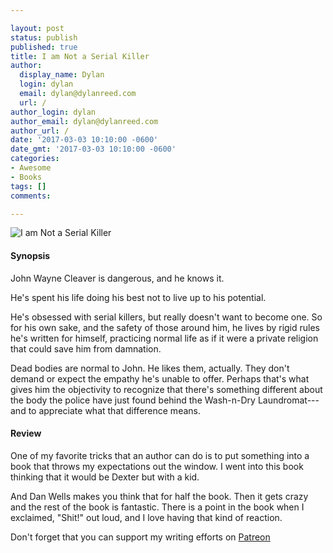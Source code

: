 ```yaml
---

layout: post
status: publish
published: true
title: I am Not a Serial Killer
author:
  display_name: Dylan
  login: dylan
  email: dylan@dylanreed.com
  url: /
author_login: dylan
author_email: dylan@dylanreed.com
author_url: /
date: '2017-03-03 10:10:00 -0600'
date_gmt: '2017-03-03 10:10:00 -0600'
categories:
- Awesome
- Books
tags: []
comments:

---
```

![I am Not a Serial Killer](https://raw.githubusercontent.com/dylanreed/dylanreed.com/gh-pages/Images/i-am-not-a-serial-killer.jpg)

<h4>Synopsis</h4>

John Wayne Cleaver is dangerous, and he knows it.

He's spent his life doing his best not to live up to his potential.

He's obsessed with serial killers, but really doesn't want to become one. So for his own sake, and the safety of those around him, he lives by rigid rules he's written for himself, practicing normal life as if it were a private religion that could save him from damnation.

Dead bodies are normal to John. He likes them, actually. They don't demand or expect the empathy he's unable to offer. Perhaps that's what gives him the objectivity to recognize that there's something different about the body the police have just found behind the Wash-n-Dry Laundromat---and to appreciate what that difference means.

<h4>Review</h4>

One of my favorite tricks that an author can do is to put something into a book that throws my expectations out the window. I went into this book thinking that it would be Dexter but with a kid. 

And Dan Wells makes you think that for half the book. Then it gets crazy and the rest of the book is fantastic. There is a point in the book when I exclaimed, "Shit!" out loud, and I love having that kind of reaction. 

Don't forget that you can support my writing efforts on [Patreon](https://www.patreon.com/dylanreed)